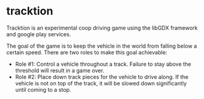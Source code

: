 # tracktion

Tracktion is an experimental coop driving game using the libGDX framework and google play services.

The goal of the game is to keep the vehicle in the world from falling below a certain speed. There are two roles to make this goal achievable:

-   Role #1: Control a vehicle throughout a track. Failure to stay above the threshold will result in a game over.
-   Role #2: Place down track pieces for the vehicle to drive along. If the vehicle is not on top of the track, it will be slowed down significantly until coming to a stop.
